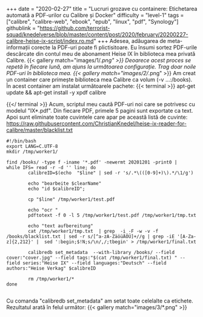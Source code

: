 +++
date = "2020-02-27"
title = "Lucruri grozave cu containere: Etichetarea automată a PDF-urilor cu Calibre și Docker"
difficulty = "level-1"
tags = ["calibre", "calibre-web", "ebook", "epub", "linux", "pdf", "Synology"]
githublink = "https://github.com/terrorist-squad/knedelverse/blob/master/content/post/2020/february/20200227-calibre-heise-ix-script/index.ro.md"
+++
Adesea, adăugarea de meta-informații corecte la PDF-uri poate fi plictisitoare. Eu însumi sortez PDF-urile descărcate din contul meu de abonament Heise IX în biblioteca mea privată Calibre.
{{< gallery match="images/1/*.png" >}}
Deoarece acest proces se repetă în fiecare lună, am ajuns la următoarea configurație. Trag doar noile PDF-uri în biblioteca mea.
{{< gallery match="images/2/*.png" >}}
Am creat un container care primește biblioteca mea Calibre ca volum (-v ...:/books). În acest container am instalat următoarele pachete:
{{< terminal >}}
apt-get update && apt-get install -y xpdf calibre

{{</ terminal >}}
Acum, scriptul meu caută PDF-uri noi care se potrivesc cu modelul "IX*.pdf". Din fiecare PDF, primele 5 pagini sunt exportate ca text. Apoi sunt eliminate toate cuvintele care apar pe această listă de cuvinte: https://raw.githubusercontent.com/ChristianKnedel/heise-ix-reader-for-calibre/master/blacklist.txt
```
#!/bin/bash
export LANG=C.UTF-8
mkdir /tmp/worker1/

find /books/ -type f -iname '*.pdf' -newermt 20201201 -print0 | 
while IFS= read -r -d '' line; do 
        calibreID=$(echo  "$line" | sed -r 's/.*\(([0-9]+)\).*/\1/g')
        
        echo "bearbeite $clearName"
        echo "id $calibreID";

        cp "$line" /tmp/worker1/test.pdf

        echo "ocr "
        pdftotext -f 0 -l 5 /tmp/worker1/test.pdf /tmp/worker1/tmp.txt

        echo "text aufbereitung"
        cat /tmp/worker1/tmp.txt  | grep  -i -F -w -v -f  /books/blacklist.txt | sed -r s/[^a-zA-ZäöüÄÖÜ]+//g | grep -iE '[A-Za-z]{2,212}' |  sed ':begin;$!N;s/\n/,/;tbegin' > /tmp/worker1/final.txt

        calibredb set_metadata  --with-library /books/ --field cover:"cover.jpg" --field tags:"$(cat /tmp/worker1/final.txt) " --field series:"Heise IX" --field languages:"Deutsch" --field authors:"Heise Verkag" $calibreID
        
        rm /tmp/worker1/*
done


```
Cu comanda "calibredb set_metadata" am setat toate celelalte ca etichete. Rezultatul arată în felul următor:
{{< gallery match="images/3/*.png" >}}
